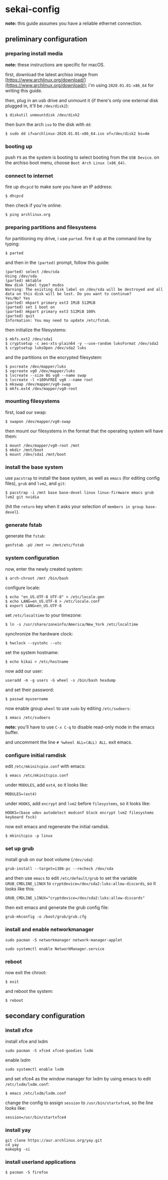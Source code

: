 # sekai-config

**note:** this guide assumes you have a reliable ethernet connection.

## preliminary configuration

### preparing install media

**note:** these instructions are specific for macOS.

first, download the latest archiso image from [https://www.archlinux.org/download/](https://www.archlinux.org/download/); i'm using `2020.01.01-x86_64` for writing this guide.

then, plug in an usb drive and unmount it (if there's only one external disk plugged in, it'll be `/dev/disk2`):

```
$ diskutil unmountdisk /dev/disk2
```

then burn the arch `iso` to the disk with `dd`:

```
$ sudo dd if=archlinux-2020.01.01-x86_64.iso of=/dev/disk2 bs=4m
```


### booting up

push `F9` as the system is booting to select booting from the `USB Device`. on the archiso boot menu, choose `Boot Arch Linux (x86_64)`.

### connect to internet

fire up `dhcpcd` to make sure you have an IP address:

```
$ dhcpcd
```

then check if you're online:

```
$ ping archlinux.org
```


### preparing partitions and filesystems

for partitioning my drive, i use `parted`. fire it up at the command line by typing:
```
$ parted
```

and then in the `(parted)` prompt, follow this guide:

```
(parted) select /dev/sda
Using /dev/sda
(parted) mktable
New disk label type? msdos
Warning: The existing disk label on /dev/sda will be destroyed and all data on this disk will be lost. Do you want to continue?
Yes/No? Yes
(parted) mkpart primary ext3 1MiB 512MiB
(parted) set 1 boot on
(parted) mkpart primary ext3 512MiB 100%
(parted) quit
Information: You may need to update /etc/fstab.
```

then initialize the filesystems:

```
$ mkfs.ext2 /dev/sda1
$ cryptsetup -c aes-xts-plain64 -y --use-random luksFormat /dev/sda2
$ cryptsetup luksOpen /dev/sda2 luks
```

and the partitions on the encrypted filesystem:

```
$ pvcreate /dev/mapper/luks
$ vgcreate vg0 /dev/mapper/luks
$ lvcreate --size 8G vg0 --name swap
$ lvcreate -l +100%FREE vg0 --name root
$ mkswap /dev/mapper/vg0-swap
$ mkfs.ext4 /dev/mapper/vg0-root
```

### mounting filesystems

first, load our swap:

```
$ swapon /dev/mapper/vg0-swap
```

then mount our filesystems in the format that the operating system will have them:

```
$ mount /dev/mapper/vg0-root /mnt
$ mkdir /mnt/boot
$ mount /dev/sda1 /mnt/boot
```

### install the base system

use `pacstrap` to install the base system, as well as `emacs` (for editing config files), `grub` and `lvm2`, and `git`:

```
$ pacstrap -i /mnt base base-devel linux linux-firmware emacs grub lvm2 git nvidia
```

(hit the `return` key when it asks your selection of `members in group base-devel`).

### generate fstab

generate the `fstab`:

```
genfstab -pU /mnt >> /mnt/etc/fstab
```

### system configuration

now, enter the newly created system:

```
$ arch-chroot /mnt /bin/bash
```

configure locale:

```
$ echo "en_US.UTF-8 UTF-8" > /etc/locale.gen
$ echo LANG=en_US.UTF-8 > /etc/locale.conf
$ export LANG=en_US.UTF-8
```

set `/etc/localtime` to your timezone:

```
$ ln -s /usr/share/zoneinfo/America/New_York /etc/localtime
```

synchronize the hardware clock:

```
$ hwclock --systohc --utc
```

set the system hostname:

```
$ echo kikai > /etc/hostname
```

now add our user:

```
useradd -m -g users -G wheel -s /bin/bash hexdump
```

and set their password:

```
$ passwd myusername
```

now enable group `wheel` to use `sudo` by editing `/etc/sudoers`:

```
$ emacs /etc/sudoers
```

**note:** you'll have to use `C-x C-q` to disable read-only mode in the emacs buffer.

and uncomment the line `# %wheel ALL=(ALL) ALL`. exit emacs.

### configure initial ramdisk

edit `/etc/mkinitcpio.conf` with emacs:

```
$ emacs /etc/mkinitcpio.conf
```

under `MODULES`, add `ext4`, so it looks like:

```
MODULES=(ext4)
```

under `HOOKS`, add `encrypt` and `lvm2` before `filesystems`, so it looks like:

```
HOOKS=(base udev autodetect modconf block encrypt lvm2 filesystems keyboard fsck)
```

now exit emacs and regenerate the initial ramdisk.

```
$ mkinitcpio -p linux
```

### set up grub

install grub on our boot volume (`/dev/sda`):

```
grub-install --target=i386-pc --recheck /dev/sda
```

and then use `emacs` to edit `/etc/default/grub` to set the variable `GRUB_CMDLINE_LINUX` to `cryptdevice=/dev/sda2:luks:allow-discards`, so it looks like this:

```
GRUB_CMDLINE_LINUX="cryptdevice=/dev/sda2:luks:allow-discards"
```

then exit emacs and generate the grub config file:

```
grub-mkconfig -o /boot/grub/grub.cfg
```

### install and enable networkmanager

```
sudo pacman -S networkmanager network-manager-applet
```

```
sudo systemctl enable NetworkManager.service
```

### reboot

now exit the chroot:

```
$ exit
```

and reboot the system:

```
$ reboot
```

## secondary configuration

### install xfce

install xfce and lxdm

```
sudo pacman -S xfce4 xfce4-goodies lxdm
```

enable lxdm

```
sudo systemctl enable lxdm
```

and set xfce4 as the window manager for lxdm by using emacs to edit `/etc/lxdm/lxdm.conf`:

```
$ emacs /etc/lxdm/lxdm.conf
```

change the config to assign `session` to `/usr/bin/startxfce4`, so the line looks like:

```
session=/usr/bin/startxfce4
```

### install yay

```
git clone https://aur.archlinux.org/yay.git
cd yay
makepkg -si
```

### install userland applications

```
$ pacman -S firefox
```
